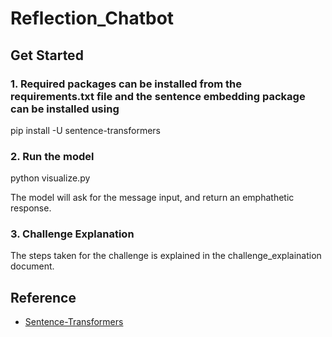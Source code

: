 # Reflection_Chatbot

## Get Started

### 1. Required packages can be installed from the requirements.txt file and the sentence embedding package can be installed using
pip install -U sentence-transformers

### 2. Run the model

python visualize.py

The model will ask for the message input, and return an emphathetic response.

### 3. Challenge Explanation

The steps taken for the challenge is explained in the challenge_explaination document.

## Reference
- [Sentence-Transformers](https://github.com/UKPLab/sentence-transformers)
